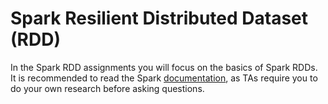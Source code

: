 # Spark Resilient Distributed Dataset (RDD)

In the Spark RDD assignments you will focus on the basics of Spark RDDs. It is recommended
to read the Spark [documentation](https://spark.apache.org/docs/latest/api/scala/index.html),
as TAs require you to do your own research before asking questions.

